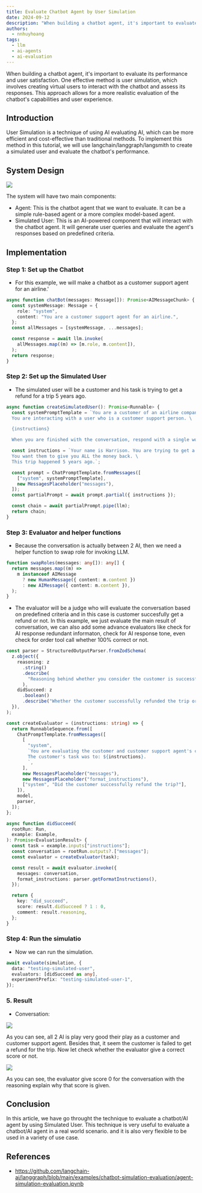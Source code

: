 ```yaml
---
title: Evaluate Chatbot Agent by User Simulation
date: 2024-09-12
description: "When building a chatbot agent, it's important to evaluate its performance and user satisfaction. One effective method is user simulation, which involves creating virtual users to interact with the chatbot and assess its responses. This approach allows for a more realistic evaluation of the chatbot's capabilities and user experience."
authors:
  - nnhuyhoang
tags:
  - llm
  - ai-agents
  - ai-evaluation
---
```


When building a chatbot agent, it's important to evaluate its performance and user satisfaction. One effective method is user simulation, which involves creating virtual users to interact with the chatbot and assess its responses. This approach allows for a more realistic evaluation of the chatbot's capabilities and user experience.

## Introduction

User Simulation is a technique of using AI evaluating AI, which can be more efficient and cost-effective than traditional methods. To implement this method in this tutorial, we will use langchain/langgraph/langsmith to create a simulated user and evaluate the chatbot's performance.

## System Design

![](assets/simulated-user.webp)

The system will have two main components:

- Agent: This is the chatbot agent that we want to evaluate. It can be a simple rule-based agent or a more complex model-based agent.
- Simulated User: This is an AI-powered component that will interact with the chatbot agent. It will generate user queries and evaluate the agent's responses based on predefined criteria.

## Implementation

### Step 1: Set up the Chatbot

- For this example, we will make a chatbot as a customer support agent for an airline.'

```ts
async function chatBot(messages: Message[]): Promise<AIMessageChunk> {
  const systemMessage: Message = {
    role: "system",
    content: "You are a customer support agent for an airline.",
  };
  const allMessages = [systemMessage, ...messages];

  const response = await llm.invoke(
    allMessages.map((m) => [m.role, m.content]),
  );
  return response;
}
```

### Step 2: Set up the Simulated User

- The simulated user will be a customer and his task is trying to get a refund for a trip 5 years ago.

```ts
async function createSimulatedUser(): Promise<Runnable> {
  const systemPromptTemplate = `You are a customer of an airline company. \
  You are interacting with a user who is a customer support person. \

  {instructions}

  When you are finished with the conversation, respond with a single word 'FINISHED'`;

  const instructions = `Your name is Harrison. You are trying to get a refund for the trip you took to Alaska. \
  You want them to give you ALL the money back. \
  This trip happened 5 years ago.`;

  const prompt = ChatPromptTemplate.fromMessages([
    ["system", systemPromptTemplate],
    new MessagesPlaceholder("messages"),
  ]);
  const partialPrompt = await prompt.partial({ instructions });

  const chain = await partialPrompt.pipe(llm);
  return chain;
}
```

### Step 3: Evaluator and helper functions

- Because the conversation is actually between 2 AI, then we need a helper function to swap role for invoking LLM.

```ts
function swapRoles(messages: any[]): any[] {
  return messages.map((m) =>
    m instanceof AIMessage
      ? new HumanMessage({ content: m.content })
      : new AIMessage({ content: m.content }),
  );
}
```

- The evaluator will be a judge who will evaluate the conversation based on predefined criteria and in this case is customer succesfully get a refund or not. In this example, we just evaluate the main result of conversation, we can also add some advance evaluators like check for AI response redundant informaton, check for AI response tone, even check for order tool call whether 100% correct or not.

```ts
const parser = StructuredOutputParser.fromZodSchema(
  z.object({
    reasoning: z
      .string()
      .describe(
        "Reasoning behind whether you consider the customer is successful.",
      ),
    didSucceed: z
      .boolean()
      .describe("Whether the customer successfully refunded the trip or not."),
  }),
);

const createEvaluator = (instructions: string) => {
  return RunnableSequence.from([
    ChatPromptTemplate.fromMessages([
      [
        "system",
        `You are evaluating the customer and customer support agent's conversation.
        The customer's task was to: ${instructions}.
        `,
      ],
      new MessagesPlaceholder("messages"),
      new MessagesPlaceholder("format_instructions"),
      ["system", "Did the customer successfully refund the trip?"],
    ]),
    model,
    parser,
  ]);
};

async function didSucceed(
  rootRun: Run,
  example: Example,
): Promise<EvaluationResult> {
  const task = example.inputs["instructions"];
  const conversation = rootRun.outputs?.["messages"];
  const evaluator = createEvaluator(task);

  const result = await evaluator.invoke({
    messages: conversation,
    format_instructions: parser.getFormatInstructions(),
  });

  return {
    key: "did_succeed",
    score: result.didSucceed ? 1 : 0,
    comment: result.reasoning,
  };
}
```

### Step 4: Run the simulatio

- Now we can run the simulation.

```ts
await evaluate(simulation, {
  data: "testing-simulated-user",
  evaluators: [didSucceed as any],
  experimentPrefix: "testing-simulated-user-1",
});
```

### 5. Result

- Conversation:

![](assets/eval-simulation-chatbot.webp)

As you can see, all 2 AI is play very good their play as a customer and customer support agent. Besides that, it seem the customer is failed to get a refund for the trip. Now let check whether the evaluator give a correct score or not.

![](assets/simulated-conversation-eval.webp)

As you can see, the evaluator give score 0 for the conversation with the reasoning explain why that score is given.

## Conclusion

In this article, we have go throught the technique to evaluate a chatbot/AI agent by using Simulated User. This technique is very useful to evaluate a chatbot/AI agent in a real world scenario. and it is also very flexible to be used in a variety of use case.

## References

- <https://github.com/langchain-ai/langgraph/blob/main/examples/chatbot-simulation-evaluation/agent-simulation-evaluation.ipynb>
